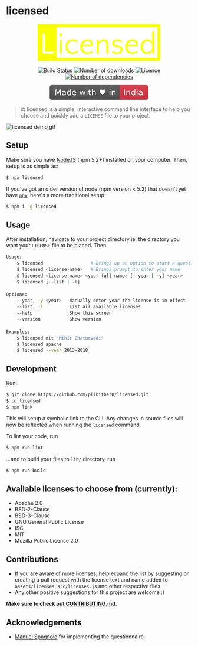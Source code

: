 # licensed

<center>
<img src="assets/logo.png" height="100px">

[![Build Status](https://img.shields.io/travis/plibither8/licensed/master.svg?style=flat-square)](https://travis-ci.org/plibither8/licensed)
[![Number of downloads](https://img.shields.io/npm/dt/licensed.svg?style=flat-square)](https://www.npmjs.com/package/licensed)
[![Licence](https://img.shields.io/npm/l/licensed.svg?maxAge=2592000&style=flat-square)](LICENSE)
[![Number of dependencies](https://img.shields.io/david/plibither8/licensed.svg?maxAge=2592000&style=flat-square)](https://www.npmjs.com/package/licensed?activeTab=dependencies)

[![Made with Love in India](assets/mwlii-badge.svg)](https://madewithlove.org.in/)

</center>

> ⚖ licensed is a simple, interactive command line interface to help you choose and quickly add a `LICENSE` file to your project.

![licensed demo gif](assets/demo.gif)

## Setup

Make sure you have [NodeJS](https://nodejs.org/en/) (npm 5.2+) installed on your computer. Then, setup is as simple as:

```sh
$ npx licensed
``` 

If you've got an older version of node (npm version < 5.2) that doesn't yet have [`npx`](https://www.npmjs.com/package/npx), here's a more traditional setup:

```sh
$ npm i -g licensed
```

## Usage

After installation, navigate to your project directory ie. the directory you want your `LICENSE` file to be placed. Then:

```sh
Usage:
    $ licensed                  # Brings up an option to start a questionnaire or choose from a list of available licenses
    $ licensed <license-name>   # Brings prompt to enter your name
    $ licensed <license-name> <your-full-name> [--year | -y] <year>
    $ licensed [--list | -l]

Options:
    --year, -y <year>   Manually enter year the license is in effect
    --list, -l          List all available licenses
    --help              Show this screen
    --version           Show version

Examples:
    $ licensed mit "Mihir Chaturvedi"
    $ licensed apache
    $ licensed --year 2013-2018
```

## Development

Run:

```sh
$ git clone https://github.com/plibither8/licensed.git
$ cd licensed
$ npm link
```

This will setup a symbolic link to the CLI. Any changes in source files will now be reflected when running the `licensed` command.

To lint your code, run

```sh
$ npm run lint
```

...and to build your files to `lib/` directory, run

```sh
$ npm run build
```

## Available licenses to choose from (currently):

* Apache 2.0
* BSD-2-Clause
* BSD-3-Clause
* GNU General Public License
* ISC
* MIT
* Mozilla Public License 2.0

## Contributions

* If you are aware of more licenses, help expand the list by suggesting or creating a pull request with the license text and name added to `assets/licenses`, `src/licenses.js` and other respective files.
* Any other positive suggestions for this project are welcome :)

**Make sure to check out [CONTRIBUTING.md](.github/CONTRIBUTING.md).**

## Acknowledgements

* [Manuel Spagnolo](https://github.com/shikaan) for implementing the questionnaire.